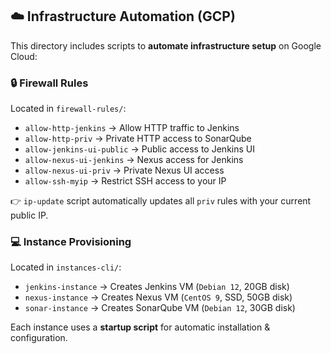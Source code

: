 ## ☁️ Infrastructure Automation (GCP)

This directory includes scripts to **automate infrastructure setup** on Google Cloud:

### 🔒 Firewall Rules
Located in `firewall-rules/`:
- `allow-http-jenkins` → Allow HTTP traffic to Jenkins
- `allow-http-priv` → Private HTTP access to SonarQube
- `allow-jenkins-ui-public` → Public access to Jenkins UI
- `allow-nexus-ui-jenkins` → Nexus access for Jenkins
- `allow-nexus-ui-priv` → Private Nexus UI access
- `allow-ssh-myip` → Restrict SSH access to your IP

👉 `ip-update` script automatically updates all `priv` rules with your current public IP.

### 💻 Instance Provisioning
Located in `instances-cli/`:
- `jenkins-instance` → Creates Jenkins VM (`Debian 12`, 20GB disk)
- `nexus-instance` → Creates Nexus VM (`CentOS 9`, SSD, 50GB disk)
- `sonar-instance` → Creates SonarQube VM (`Debian 12`, 30GB disk)

Each instance uses a **startup script** for automatic installation & configuration.

